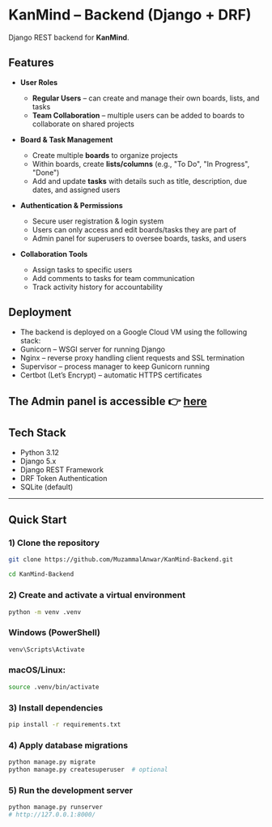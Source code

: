# KanMind – Backend (Django + DRF)

Django REST backend for **KanMind**.

## Features

- **User Roles**
  - **Regular Users** – can create and manage their own boards, lists, and tasks  
  - **Team Collaboration** – multiple users can be added to boards to collaborate on shared projects  

- **Board & Task Management**
  - Create multiple **boards** to organize projects  
  - Within boards, create **lists/columns** (e.g., "To Do", "In Progress", "Done")  
  - Add and update **tasks** with details such as title, description, due dates, and assigned users  

- **Authentication & Permissions**
  - Secure user registration & login system  
  - Users can only access and edit boards/tasks they are part of  
  - Admin panel for superusers to oversee boards, tasks, and users  

- **Collaboration Tools**
  - Assign tasks to specific users  
  - Add comments to tasks for team communication  
  - Track activity history for accountability

## Deployment

- The backend is deployed on a Google Cloud VM using the following stack:
- Gunicorn – WSGI server for running Django
- Nginx – reverse proxy handling client requests and SSL termination
- Supervisor – process manager to keep Gunicorn running
- Certbot (Let’s Encrypt) – automatic HTTPS certificates

The Admin panel is accessible
👉 [here](https://kanmind-api.muzammal-anwar.at/admin/)
---

## Tech Stack

- Python 3.12
- Django 5.x
- Django REST Framework
- DRF Token Authentication
- SQLite (default)

---

## Quick Start

### 1) Clone the repository
```bash
git clone https://github.com/MuzammalAnwar/KanMind-Backend.git
```
```bash
cd KanMind-Backend
```
### 2) Create and activate a virtual environment
```bash
python -m venv .venv
```

### Windows (PowerShell)
```bash
venv\Scripts\Activate
```
### macOS/Linux:
```bash
source .venv/bin/activate
```

### 3) Install dependencies
```bash
pip install -r requirements.txt
```

### 4) Apply database migrations
```bash
python manage.py migrate
python manage.py createsuperuser  # optional
```

### 5) Run the development server
```bash
python manage.py runserver
# http://127.0.0.1:8000/
```

